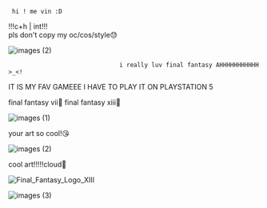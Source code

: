      hi ! me vin :D



!!!c+h | int!!!                     
pls don't copy my oc/cos/style😓






![images (2)](https://github.com/user-attachments/assets/dcd65028-2924-4718-bc56-1ba577295cdb)




                              
                                   i really luv final fantasy AHHHHHHHHHHH >_<!
IT IS MY FAV GAMEEE I HAVE TO PLAY IT ON PLAYSTATION 5

final fantasy vii💝
final fantasy xiii💝



![images (1)](https://github.com/user-attachments/assets/66032dd9-14ad-4b2d-9fea-441d5f9331fc)

your art so cool!😘



                                      
![images (2)](https://github.com/user-attachments/assets/c4f7342c-b446-45df-8d0a-552ef6686e74)

cool art!!!!!cloud💐



![Final_Fantasy_Logo_XIII](https://github.com/user-attachments/assets/f8ca9e4a-6d9b-464d-b8bb-a2c0fda209c1)










![images (3)](https://github.com/user-attachments/assets/7186ffa8-9fcd-48fe-8340-13f56b03b2c0)


